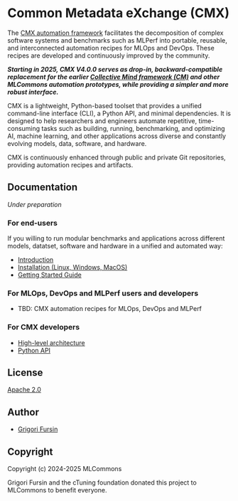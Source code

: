 # Common Metadata eXchange (CMX)

The [CMX automation framework](https://github.com/mlcommons/ck/tree/master/cmx) 
facilitates the decomposition of complex software systems and benchmarks such as MLPerf
into portable, reusable, and interconnected automation recipes for MLOps and DevOps. 
These recipes are developed and continuously improved by the community.

***Starting in 2025, CMX V4.0.0 serves as drop-in, backward-compatible replacement 
   for the earlier [Collective Mind framework (CM)](https://github.com/mlcommons/ck/tree/master/cm)
   and other MLCommons automation prototypes, while providing a simpler and more robust interface.***

CMX is a lightweight, Python-based toolset that provides a unified
command-line interface (CLI), a Python API, and minimal dependencies.
It is designed to help researchers and engineers automate repetitive,
time-consuming tasks such as building, running, benchmarking, and
optimizing AI, machine learning, and other applications across diverse and
constantly evolving models, data, software, and hardware.

CMX is continuously enhanced through public and private Git repositories,
providing automation recipes and artifacts.


## Documentation

*Under preparation*

### For end-users 

If you willing to run modular benchmarks and applications across different models, datatset, software and hardware
in a unified and automated way:

* [Introduction](introduction.md)
* [Installation (Linux, Windows, MacOS)](install.md)
* [Getting Started Guide](getting-started.md)

### For MLOps, DevOps and MLPerf users and developers

* TBD: CMX automation recipes for MLOps, DevOps and MLPerf

### For CMX developers

* [High-level architecture](architecture-4.0.0.png)
* [Python API](https://cknowledge.org/docs/cmx)

## License

[Apache 2.0](https://github.com/mlcommons/ck/blob/master/cm/LICENSE.md)

## Author

* [Grigori Fursin](https://cKnowledge.org/gfursin)

## Copyright

Copyright (c) 2024-2025 MLCommons

Grigori Fursin and the cTuning foundation donated this project to MLCommons to benefit everyone.
